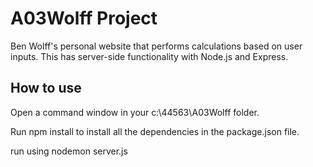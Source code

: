 # A03Wolff Project

Ben Wolff's personal website that performs calculations based on user inputs. This has server-side functionality with Node.js and Express.

## How to use

Open a command window in your c:\44563\A03Wolff folder.

Run npm install to install all the dependencies in the package.json file.

run using nodemon server.js